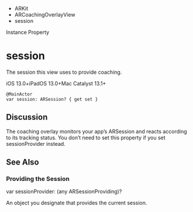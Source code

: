 

- ARKit
- ARCoachingOverlayView
-  session 

Instance Property

# session

The session this view uses to provide coaching.

iOS 13.0+iPadOS 13.0+Mac Catalyst 13.1+

``` source
@MainActor
var session: ARSession? { get set }
```

## Discussion

The coaching overlay monitors your app’s ARSession and reacts according to its tracking status. You don’t need to set this property if you set sessionProvider instead.

## See Also

### Providing the Session

var sessionProvider: (any ARSessionProviding)?

An object you designate that provides the current session.

